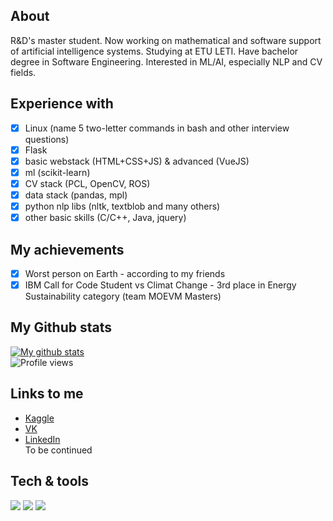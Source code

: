 ## About
R&D's master student. Now working on mathematical and software support of artificial intelligence systems. Studying at ETU LETI. Have bachelor degree in Software Engineering. Interested in ML/AI, especially NLP and CV fields.
## Experience with
- [x] Linux (name 5 two-letter commands in bash and other interview questions)
- [x] Flask
- [x] basic webstack (HTML+CSS+JS) & advanced (VueJS)
- [x] ml (scikit-learn)
- [x] CV stack (PCL, OpenCV, ROS)
- [x] data stack (pandas, mpl)
- [x] python nlp libs (nltk, textblob and many others)
- [x] other basic skills (C/C++, Java, jquery)  

## My achievements
- [x] Worst person on Earth - according to my friends
- [x] IBM Call for Code Student vs Climat Change - 3rd place in Energy Sustainability category (team MOEVM Masters)

## My Github stats
[![My github stats](https://github-readme-stats.vercel.app/api?username=justaleaf)](https://github.com/anuraghazra/github-readme-stats)  
![Profile views](https://komarev.com/ghpvc/?username=justaleaf)
## Links to me
- [Kaggle](https://www.kaggle.com/nikitavaganov)
- [VK](https://vk.com/woghan)  
- [LinkedIn](https://www.linkedin.com/in/nikita-vaganov-588a391ab/)  
To be continued

## Tech & tools
![](https://img.shields.io/badge/OS-Linux-informational?style=flat&logo=ubuntu&logoColor=white&color=2bbc8a)
![](https://img.shields.io/badge/Editor-VSCode-informational?style=flat&logo=vusialstudio&logoColor=white&color=2bbc8a)
![](https://img.shields.io/badge/Code-Python-informational?style=flat&logo=python&logoColor=white&color=2bbc8a)
<!--
**justaleaf/justaleaf** is a ✨ _special_ ✨ repository because its `README.md` (this file) appears on your GitHub profile.

Here are some ideas to get you started:

- 🔭 I’m currently working on ...
- 🌱 I’m currently learning ...
- 👯 I’m looking to collaborate on ...
- 🤔 I’m looking for help with ...
- 💬 Ask me about ...
- 📫 How to reach me: ...
- 😄 Pronouns: ...
- ⚡ Fun fact: ...
-->

